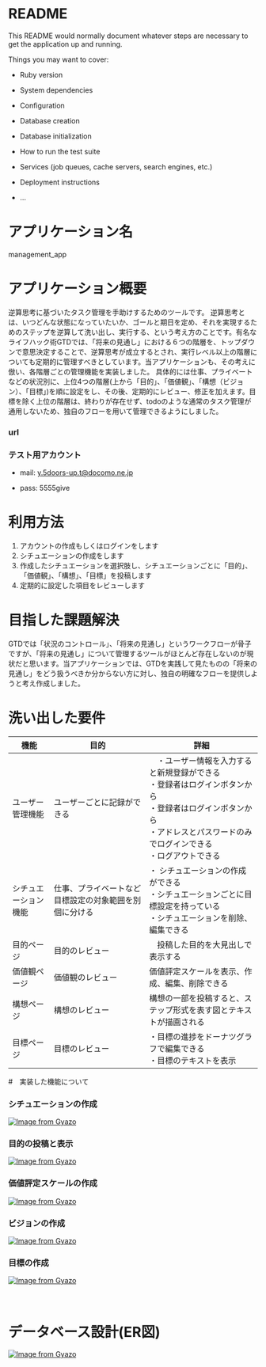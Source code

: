 # README

This README would normally document whatever steps are necessary to get the
application up and running.

Things you may want to cover:

* Ruby version

* System dependencies

* Configuration

* Database creation

* Database initialization

* How to run the test suite

* Services (job queues, cache servers, search engines, etc.)

* Deployment instructions

* ...


# アプリケーション名

management_app

# アプリケーション概要

逆算思考に基づいたタスク管理を手助けするためのツールです。
逆算思考とは、いつどんな状態になっていたいか、ゴールと期日を定め、それを実現するためのステップを逆算して洗い出し、実行する、という考え方のことです。有名なライフハック術GTDでは、「将来の見通し」における６つの階層を、トップダウンで意思決定することで、逆算思考が成立するとされ、実行レベル以上の階層についても定期的に管理すべきとしています。当アプリケーションも、その考えに倣い、各階層ごとの管理機能を実装しました。
具体的には仕事、プライベートなどの状況別に、上位4つの階層(上から「目的」、「価値観」、「構想（ビジョン）、「目標」)を順に設定をし、その後、定期的にレビュー、修正を加えます。目標を除く上位の階層は、終わりが存在せず、todoのような通常のタスク管理が通用しないため、独自のフローを用いて管理できるようにしました。


### url


### テスト用アカウント

- mail:  y.5doors-up.t@docomo.ne.jp

- pass:  5555give


# 利用方法

1. アカウントの作成もしくはログインをします
2. シチュエーションの作成をします
3. 作成したシチュエーションを選択肢し、シチュエーションごとに「目的」、「価値観」、「構想」、「目標」を投稿します
4. 定期的に設定した項目をレビューします

# 目指した課題解決

GTDでは「状況のコントロール」、「将来の見通し」というワークフローが骨子ですが、「将来の見通し」について管理するツールがほとんど存在しないのが現状だと思います。当アプリケーションでは、GTDを実践して見たものの「将来の見通し」をどう扱うべきか分からない方に対し、独自の明確なフローを提供しようと考え作成しました。

# 洗い出した要件

| 機能             | 目的      　| 詳細                           　　|
| --------------- | ---------- | --------------------------------- |
| ユーザー管理機能   | ユーザーごとに記録ができる  |　・ユーザー情報を入力すると新規登録ができる<br>・登録者はログインボタンから<br>・登録者はログインボタンから<br>・アドレスとパスワードのみでログインできる<br>・ログアウトできる|
|シチュエーション機能|仕事、プライベートなど目標設定の対象範囲を別個に分ける|・ シチュエーションの作成ができる<br>・シチュエーションごとに目標設定を持っている<br>・シチュエーションを削除、編集できる|
|目的ページ|目的のレビュー|　投稿した目的を大見出しで表示する　|　　　　　　　　　　　
| 価値観ページ           | 価値観のレビュー       | 価値評定スケールを表示、作成、編集、削除できる                       |
| 構想ページ           | 構想のレビュー    | 構想の一部を投稿すると、ステップ形式を表す図とテキストが描画される |
| 目標ページ     | 目標のレビュー    | ・目標の進捗をドーナツグラフで編集できる<br>・目標のテキストを表示  |


#　実装した機能について

### シチュエーションの作成
[![Image from Gyazo](https://i.gyazo.com/f3947393fe63dc48d19e7dabcfc9bc53.gif)](https://gyazo.com/f3947393fe63dc48d19e7dabcfc9bc53)


### 目的の投稿と表示
[![Image from Gyazo](https://i.gyazo.com/802596d27d427705ce1e4e1bb1379538.gif)](https://gyazo.com/802596d27d427705ce1e4e1bb1379538)

### 価値評定スケールの作成
[![Image from Gyazo](https://i.gyazo.com/30cac912ce6b79d8c3021b1b4f39ec9f.gif)](https://gyazo.com/30cac912ce6b79d8c3021b1b4f39ec9f)

### ビジョンの作成
[![Image from Gyazo](https://i.gyazo.com/3d30f8757301fbefd2a5ee15009f8c9c.gif)](https://gyazo.com/3d30f8757301fbefd2a5ee15009f8c9c)

### 目標の作成
[![Image from Gyazo](https://i.gyazo.com/2ab0a30a6952e3c7ace827563dce602d.gif)](https://gyazo.com/2ab0a30a6952e3c7ace827563dce602d)





 

　
















# データベース設計(ER図)

[![Image from Gyazo](https://i.gyazo.com/dc469307b303901a833f82da7e46671e.png)](https://gyazo.com/dc469307b303901a833f82da7e46671e)

